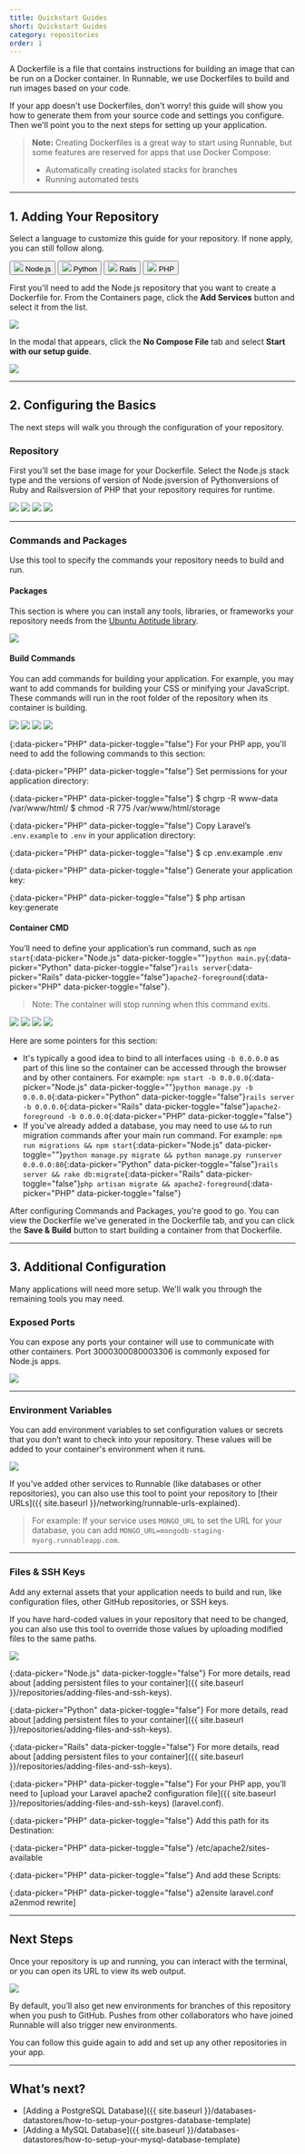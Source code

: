 ```yaml
---
title: Quickstart Guides
short: Quickstart Guides
category: repositories
order: 1
---
```


A Dockerfile is a file that contains instructions for building an image that can be run on a Docker container. In Runnable, we use Dockerfiles to build and run images based on your code.

If your app doesn't use Dockerfiles, don't worry! this guide will show you how to generate them from your source code and settings you configure. Then we'll point you to the next steps for setting up your application.

> **Note:** Creating Dockerfiles is a great way to start using Runnable, but some features are reserved for apps that use Docker Compose:
>
> - Automatically creating isolated stacks for branches
> - Running automated tests

---

## 1. Adding Your Repository

Select a language to customize this guide for your repository. If none apply, you can still follow along.

<div class="btn-group btn-group-quickstart">
  <button class="grid-block align-center justify-center btn white btn-md active" data-picker="Node.js">
    <img class="icon" src="images/logo-icon-nodejs.svg">
    Node.js
  </button>
  <button class="grid-block align-center justify-center btn white btn-md" data-picker="Python">
    <img class="icon" src="images/logo-icon-python.svg">
    Python
  </button>
  <button class="grid-block align-center justify-center btn white btn-md" data-picker="Rails">
    <img class="icon" src="images/logo-icon-rails.svg">
    Rails
  </button>
  <button class="grid-block align-center justify-center btn white btn-md" data-picker="PHP">
    <img class="icon" src="images/logo-icon-php.svg">
    PHP
  </button>
</div>

First you'll need to add the <span data-picker-text>Node.js</span> repository that you want to create a Dockerfile for. From the Containers page, click the **Add Services** button and select it from the list.

![](images/ss-add-service.png)

In the modal that appears, click the **No Compose File** tab and select **Start with our setup guide**.

![](images/ss-setup-guide.png)

---

## 2. Configuring the Basics

The next steps will walk you through the configuration of your repository.

### Repository

First you’ll set the base image for your Dockerfile. Select the <span class="strong" data-picker-text>Node.js</span> stack type and the versions of <span data-picker="Node.js" data-picker-toggle>version of Node.js</span><span data-picker="Python" data-picker-toggle="false">version of Python</span><span data-picker="Rails" data-picker-toggle="false">versions of Ruby and Rails</span><span data-picker="PHP" data-picker-toggle="false">version of PHP</span> that your repository requires for runtime.

<img src="images/ss-node-repository.png" data-picker="Node.js" data-picker-toggle>
<img src="images/ss-python-repository.png" data-picker="Python" data-picker-toggle="false">
<img src="images/ss-rails-repository.png" data-picker="Rails" data-picker-toggle="false">
<img src="images/ss-php-repository.png" data-picker="PHP" data-picker-toggle="false">

---

### Commands and Packages

Use this tool to specify the commands your repository needs to build and run.

#### Packages

This section is where you can install any tools, libraries, or frameworks your repository needs from the [Ubuntu Aptitude library](http://packages.ubuntu.com/).

![](images/ss-packages.png)

#### Build Commands

You can add commands for building your application. For example, you may want to add commands for building your CSS or minifying your JavaScript. These commands will run in the root folder of the repository when its container is building.

<img src="images/ss-node-build-commands.png" data-picker="Node.js" data-picker-toggle>
<img src="images/ss-python-build-commands.png" data-picker="Python" data-picker-toggle="false">
<img src="images/ss-rails-build-commands.png" data-picker="Rails" data-picker-toggle="false">
<img src="images/ss-php-build-commands.png" data-picker="PHP" data-picker-toggle="false">

{:data-picker="PHP" data-picker-toggle="false"}
For your PHP app, you'll need to add the following commands to this section:

{:data-picker="PHP" data-picker-toggle="false"}
Set permissions for your application directory:

{:data-picker="PHP" data-picker-toggle="false"}
    $ chgrp -R www-data /var/www/html/
    $ chmod -R 775 /var/www/html/storage

{:data-picker="PHP" data-picker-toggle="false"}
Copy Laravel’s `.env.example` to `.env` in your application directory:

{:data-picker="PHP" data-picker-toggle="false"}
    $ cp .env.example .env

{:data-picker="PHP" data-picker-toggle="false"}
Generate your application key:

{:data-picker="PHP" data-picker-toggle="false"}
    $ php artisan key:generate

#### Container CMD

You’ll need to define your application’s run command, such as `npm start`{:data-picker="Node.js" data-picker-toggle=""}`python main.py`{:data-picker="Python" data-picker-toggle="false"}`rails server`{:data-picker="Rails" data-picker-toggle="false"}`apache2-foreground`{:data-picker="PHP" data-picker-toggle="false"}.

> Note: The container will stop running when this command exits.

<img src="images/ss-node-container-cmd.png" data-picker="Node.js" data-picker-toggle>
<img src="images/ss-python-container-cmd.png" data-picker="Python" data-picker-toggle="false">
<img src="images/ss-rails-container-cmd.png" data-picker="Rails" data-picker-toggle="false">
<img src="images/ss-php-container-cmd.png" data-picker="PHP" data-picker-toggle="false">

Here are some pointers for this section:

- It's typically a good idea to bind to all interfaces using `-b 0.0.0.0` as part of this line so the container can be accessed through the browser and by other containers. For example: `npm start -b 0.0.0.0`{:data-picker="Node.js" data-picker-toggle=""}`python manage.py -b 0.0.0.0`{:data-picker="Python" data-picker-toggle="false"}`rails server -b 0.0.0.0`{:data-picker="Rails" data-picker-toggle="false"}`apache2-foreground -b 0.0.0.0`{:data-picker="PHP" data-picker-toggle="false"}
- If you've already added a database, you may need to use `&&` to run migration commands after your main run command. For example: `npm run migrations && npm start`{:data-picker="Node.js" data-picker-toggle=""}`python manage.py migrate && python manage.py runserver 0.0.0.0:80`{:data-picker="Python" data-picker-toggle="false"}`rails server && rake db:migrate`{:data-picker="Rails" data-picker-toggle="false"}`php artisan migrate && apache2-foreground`{:data-picker="PHP" data-picker-toggle="false"}

After configuring Commands and Packages, you're good to go. You can view the Dockerfile we've generated in the Dockerfile tab, and you can click the **Save & Build** button to start building a container from that Dockerfile.

---

## 3. Additional Configuration

Many applications will need more setup. We'll walk you through the remaining tools you may need.

### Exposed Ports

You can expose any ports your container will use to communicate with other containers. Port <span data-picker="Node.js" data-picker-toggle>3000</span><span data-picker="Python" data-picker-toggle="false">3000</span><span data-picker="Rails" data-picker-toggle="false">8000</span><span data-picker="PHP" data-picker-toggle="false">3306</span> is commonly exposed for <span data-picker-text>Node.js</span> apps.

![](images/ss-ports.png)

---

### Environment Variables

You can add environment variables to set configuration values or secrets that you don’t want to check into your repository. These values will be added to your container's environment when it runs.

![](images/ss-environment-variables.png)

If you've added other services to Runnable (like databases or other repositories), you can also use this tool to point your repository to [their URLs]({{ site.baseurl }}/networking/runnable-urls-explained).

> For example: If your service uses `MONGO_URL` to set the URL for your database, you can add `MONGO_URL=mongodb-staging-myorg.runnableapp.com`.

---

### Files & SSH Keys

Add any external assets that your application needs to build and run, like configuration files, other GitHub repositories, or SSH keys.

If you have hard-coded values in your repository that need to be changed, you can also use this tool to override those values by uploading modified files to the same paths.

![](images/ss-files-and-ssh-keys.png)

{:data-picker="Node.js" data-picker-toggle="false"}
For more details, read about [adding persistent files to your container]({{ site.baseurl }}/repositories/adding-files-and-ssh-keys).

{:data-picker="Python" data-picker-toggle="false"}
For more details, read about [adding persistent files to your container]({{ site.baseurl }}/repositories/adding-files-and-ssh-keys).

{:data-picker="Rails" data-picker-toggle="false"}
For more details, read about [adding persistent files to your container]({{ site.baseurl }}/repositories/adding-files-and-ssh-keys).

{:data-picker="PHP" data-picker-toggle="false"}
For your PHP app, you’ll need to [upload your Laravel apache2 configuration file]({{ site.baseurl }}/repositories/adding-files-and-ssh-keys) (laravel.conf).

{:data-picker="PHP" data-picker-toggle="false"}
Add this path for its Destination:

{:data-picker="PHP" data-picker-toggle="false"}
    /etc/apache2/sites-available

{:data-picker="PHP" data-picker-toggle="false"}
And add these Scripts:

{:data-picker="PHP" data-picker-toggle="false"}
    a2ensite laravel.conf
    a2enmod rewrite]

---

## Next Steps

Once your repository is up and running, you can interact with the terminal, or you can open its URL to view its web output.

![](images/ss-terminal.png)

By default, you’ll also get new environments for branches of this repository when you push to GitHub. Pushes from other collaborators who have joined Runnable will also trigger new environments.

You can follow this guide again to add and set up any other repositories in your app.

---

## What’s next?

- [Adding a PostgreSQL Database]({{ site.baseurl }}/databases-datastores/how-to-setup-your-postgres-database-template)
- [Adding a MySQL Database]({{ site.baseurl }}/databases-datastores/how-to-setup-your-mysql-database-template)
